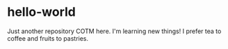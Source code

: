 # hello-world
Just another repository
COTM here. I'm learning new things! I prefer tea to coffee and fruits to pastries.
